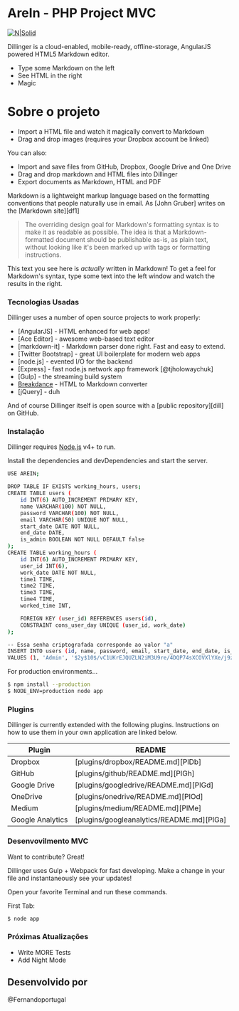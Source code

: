 # AreIn - PHP Project MVC

[![N|Solid](https://fernandoportugal.com/php.jpg)](https://nodesource.com/products/nsolid)


Dillinger is a cloud-enabled, mobile-ready, offline-storage, AngularJS powered HTML5 Markdown editor.

  - Type some Markdown on the left
  - See HTML in the right
  - Magic

# Sobre o projeto

  - Import a HTML file and watch it magically convert to Markdown
  - Drag and drop images (requires your Dropbox account be linked)


You can also:
  - Import and save files from GitHub, Dropbox, Google Drive and One Drive
  - Drag and drop markdown and HTML files into Dillinger
  - Export documents as Markdown, HTML and PDF

Markdown is a lightweight markup language based on the formatting conventions that people naturally use in email.  As [John Gruber] writes on the [Markdown site][df1]

> The overriding design goal for Markdown's
> formatting syntax is to make it as readable
> as possible. The idea is that a
> Markdown-formatted document should be
> publishable as-is, as plain text, without
> looking like it's been marked up with tags
> or formatting instructions.

This text you see here is *actually* written in Markdown! To get a feel for Markdown's syntax, type some text into the left window and watch the results in the right.

### Tecnologias Usadas

Dillinger uses a number of open source projects to work properly:

* [AngularJS] - HTML enhanced for web apps!
* [Ace Editor] - awesome web-based text editor
* [markdown-it] - Markdown parser done right. Fast and easy to extend.
* [Twitter Bootstrap] - great UI boilerplate for modern web apps
* [node.js] - evented I/O for the backend
* [Express] - fast node.js network app framework [@tjholowaychuk]
* [Gulp] - the streaming build system
* [Breakdance](https://breakdance.github.io/breakdance/) - HTML to Markdown converter
* [jQuery] - duh

And of course Dillinger itself is open source with a [public repository][dill]
 on GitHub.

### Instalação

Dillinger requires [Node.js](https://nodejs.org/) v4+ to run.

Install the dependencies and devDependencies and start the server.

```sh
USE AREIN;

DROP TABLE IF EXISTS working_hours, users;
CREATE TABLE users (
    id INT(6) AUTO_INCREMENT PRIMARY KEY, 
    name VARCHAR(100) NOT NULL,
    password VARCHAR(100) NOT NULL,
    email VARCHAR(50) UNIQUE NOT NULL,
    start_date DATE NOT NULL,
    end_date DATE,
    is_admin BOOLEAN NOT NULL DEFAULT false
);
CREATE TABLE working_hours (
    id INT(6) AUTO_INCREMENT PRIMARY KEY, 
    user_id INT(6),
    work_date DATE NOT NULL,
    time1 TIME,
    time2 TIME,
    time3 TIME,
    time4 TIME,
    worked_time INT,

    FOREIGN KEY (user_id) REFERENCES users(id),
    CONSTRAINT cons_user_day UNIQUE (user_id, work_date)
);

-- Essa senha criptografada corresponde ao valor "a"
INSERT INTO users (id, name, password, email, start_date, end_date, is_admin)
VALUES (1, 'Admin', '$2y$10$/vC1UKrEJQUZLN2iM3U9re/4DQP74sXCOVXlYXe/j9zuv1/MHD4o.', 'admin@cod3r.com.br', '2000-1-1', null, 1);

```

For production environments...

```sh
$ npm install --production
$ NODE_ENV=production node app
```

### Plugins

Dillinger is currently extended with the following plugins. Instructions on how to use them in your own application are linked below.

| Plugin | README |
| ------ | ------ |
| Dropbox | [plugins/dropbox/README.md][PlDb] |
| GitHub | [plugins/github/README.md][PlGh] |
| Google Drive | [plugins/googledrive/README.md][PlGd] |
| OneDrive | [plugins/onedrive/README.md][PlOd] |
| Medium | [plugins/medium/README.md][PlMe] |
| Google Analytics | [plugins/googleanalytics/README.md][PlGa] |


### Desenvovilmento MVC

Want to contribute? Great!

Dillinger uses Gulp + Webpack for fast developing.
Make a change in your file and instantaneously see your updates!

Open your favorite Terminal and run these commands.

First Tab:
```sh
$ node app
```



### Próximas Atualizações

 - Write MORE Tests
 - Add Night Mode

Desenvolvido por
----

@Fernandoportugal

